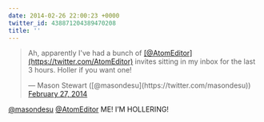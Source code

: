 ```yaml
---
date: 2014-02-26 22:00:23 +0000
twitter_id: 438871204389470208
title: ''
---
```


<blockquote class="twitter-tweet"><p lang="en" dir="ltr">Ah, apparently I&#39;ve had a bunch of <a href="https://twitter.com/AtomEditor?ref_src=twsrc%5Etfw">[@AtomEditor](https://twitter.com/AtomEditor)</a> invites sitting in my inbox for the last 3 hours. Holler if you want one!</p>&mdash; Mason Stewart ([@masondesu](https://twitter.com/masondesu)) <a href="https://twitter.com/masondesu/status/438870154408361986?ref_src=twsrc%5Etfw">February 27, 2014</a></blockquote>
<script async src="https://platform.twitter.com/widgets.js" charset="utf-8"></script>

[@masondesu](https://twitter.com/masondesu) [@AtomEditor](https://twitter.com/AtomEditor) ME! I’M HOLLERING!

